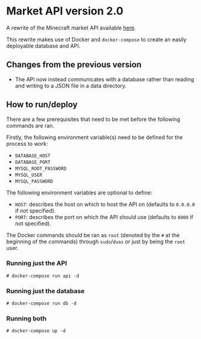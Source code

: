 # Market API version 2.0
A rewrite of the Minecraft market API available [here](https://github.com/MinesoftCC/market-api). 

This rewrite makes use of Docker and `docker-compose` to create an easily deployable database and API.

## Changes from the previous version
- The API now instead communicates with a database rather than reading and writing to a JSON file in a data directory.

## How to run/deploy
There are a few prerequisites that need to be met before the following commands are ran.

Firstly, the following environment variable(s) need to be defined for the process to work:
- `DATABASE_HOST`
- `DATABASE_PORT`
- `MYSQL_ROOT_PASSWORD`
- `MYSQL_USER`
- `MYSQL_PASSWORD`

The following environment variables are optional to define:

- `HOST`: describes the host on which to host the API on (defaults to `0.0.0.0` if not specified).
- `PORT`: describes the port on which the API should use (defaults to `8000` if not specified).

The Docker commands should be ran as `root` (denoted by the `#` at the beginning of the commands) through `sudo`/`doas` or just by being the `root` user.

### Running just the API
`# docker-compose run api -d`

### Running just the database
`# docker-compose run db -d`

### Running both
`# docker-compose up -d`
